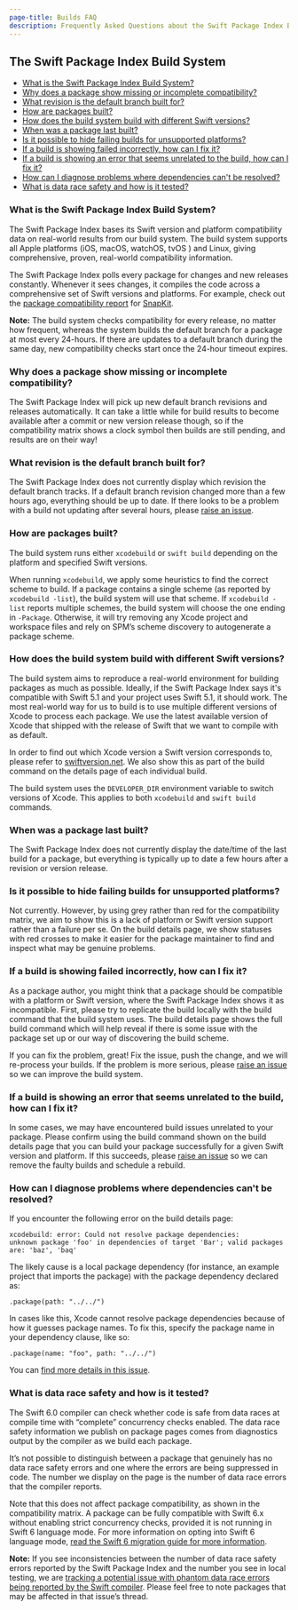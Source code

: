 ```yaml
---
page-title: Builds FAQ
description: Frequently Asked Questions about the Swift Package Index Build System
---
```


## The Swift Package Index Build System

- [What is the Swift Package Index Build System?](#build-system)
- [Why does a package show missing or incomplete compatibility?](#no-builds)
- [What revision is the default branch built for?](#what-revision)
- [How are packages built?](#built-how)
- [How does the build system build with different Swift versions?](#swift-versions)
- [When was a package last built?](#last-built)
- [Is it possible to hide failing builds for unsupported platforms?](#hide-failing-builds)
- [If a build is showing failed incorrectly, how can I fix it?](#fix-false-negative)
- [If a build is showing an error that seems unrelated to the build, how can I fix it?](#unrelated-error)
- [How can I diagnose problems where dependencies can't be resolved?](#dependency-resolving-error)
- [What is data race safety and how is it tested?](#data-race-safety)

<h3 id="build-system">What is the Swift Package Index Build System?</h3>

The Swift Package Index bases its Swift version and platform compatibility data on real-world results from our build system. The build system supports all Apple platforms (iOS, macOS, watchOS, tvOS ) and Linux, giving comprehensive, proven, real-world compatibility information.

The Swift Package Index polls every package for changes and new releases constantly. Whenever it sees changes, it compiles the code across a comprehensive set of Swift versions and platforms. For example, check out the [package compatibility report](https://swiftpackageindex.com/SnapKit/SnapKit/builds) for [SnapKit](https://swiftpackageindex.com/SnapKit/SnapKit).

**Note:** The build system checks compatibility for every release, no matter how frequent, whereas the system builds the default branch for a package at most every 24-hours. If there are updates to a default branch during the same day, new compatibility checks start once the 24-hour timeout expires.

<h3 id="no-builds">Why does a package show missing or incomplete compatibility?</h3>

The Swift Package Index will pick up new default branch revisions and releases automatically. It can take a little while for build results to become available after a commit or new version release though, so if the compatibility matrix shows a clock symbol then builds are still pending, and results are on their way!

<h3 id="what-revision">What revision is the default branch built for?</h3>

The Swift Package Index does not currently display which revision the default branch tracks. If a default branch revision changed more than a few hours ago, everything should be up to date. If there looks to be a problem with a build not updating after several hours, please [raise an issue](https://github.com/SwiftPackageIndex/SwiftPackageIndex-Server/issues/new/choose).

<h3 id="built-how">How are packages built?</h3>

The build system runs either `xcodebuild` or `swift build` depending on the platform and specified Swift versions.

When running `xcodebuild`, we apply some heuristics to find the correct scheme to build. If a package contains a single scheme (as reported by `xcodebuild -list`), the build system will use that scheme. If `xcodebuild -list` reports multiple schemes, the build system will choose the one ending in `-Package`. Otherwise, it will try removing any Xcode project and workspace files and rely on SPM’s scheme discovery to autogenerate a package scheme.

<h3 id="swift-versions">How does the build system build with different Swift versions?</h3>

The build system aims to reproduce a real-world environment for building packages as much as possible. Ideally, if the Swift Package Index says it's compatible with Swift 5.1 and your project uses Swift 5.1, it should work. The most real-world way for us to build is to use multiple different versions of Xcode to process each package. We use the latest available version of Xcode that shipped with the release of Swift that we want to compile with as default.

In order to find out which Xcode version a Swift version corresponds to, please refer to [swiftversion.net](https://swiftversion.net). We also show this as part of the build command on the details page of each individual build.

The build system uses the `DEVELOPER_DIR` environment variable to switch versions of Xcode. This applies to both `xcodebuild` and `swift build` commands.

<h3 id="last-built">When was a package last built?</h3>

The Swift Package Index does not currently display the date/time of the last build for a package, but everything is typically up to date a few hours after a revision or version release.

<h3 id="hide-failing-builds">Is it possible to hide failing builds for unsupported platforms?</h3>

Not currently. However, by using grey rather than red for the compatibility matrix, we aim to show this is a lack of platform or Swift version support rather than a failure per se. On the build details page, we show statuses with red crosses to make it easier for the package maintainer to find and inspect what may be genuine problems.

<h3 id="fix-false-negative">If a build is showing failed incorrectly, how can I fix it?</h3>

As a package author, you might think that a package should be compatible with a platform or Swift version, where the Swift Package Index shows it as incompatible. First, please try to replicate the build locally with the build command that the build system uses. The build details page shows the full build command which will help reveal if there is some issue with the package set up or our way of discovering the build scheme.

If you can fix the problem, great! Fix the issue, push the change, and we will re-process your builds. If the problem is more serious, please [raise an issue](https://github.com/SwiftPackageIndex/SwiftPackageIndex-Server/issues/new/choose) so we can improve the build system.

<h3 id="unrelated-error">If a build is showing an error that seems unrelated to the build, how can I fix it?</h3>

In some cases, we may have encountered build issues unrelated to your package. Please confirm using the build command shown on the build details page that you can build your package successfully for a given Swift version and platform. If this succeeds, please [raise an issue](https://github.com/SwiftPackageIndex/SwiftPackageIndex-Server/issues/new/choose) so we can remove the faulty builds and schedule a rebuild.

<h3 id="dependency-resolving-error">How can I diagnose problems where dependencies can't be resolved?</h3>

If you encounter the following error on the build details page:

```
xcodebuild: error: Could not resolve package dependencies:
unknown package 'foo' in dependencies of target 'Bar'; valid packages are: 'baz', 'baq'
```

The likely cause is a local package dependency (for instance, an example project that imports the package) with the package dependency declared as:

```
.package(path: "../../")
```

In cases like this, Xcode cannot resolve package dependencies because of how it guesses package names. To fix this, specify the package name in your dependency clause, like so:

```
.package(name: "foo", path: "../../")
```

You can [find more details in this issue](https://github.com/SwiftPackageIndex/SwiftPackageIndex-Server/issues/1532).

<h3 id="data-race-safety">What is data race safety and how is it tested?</h3>

The Swift 6.0 compiler can check whether code is safe from data races at compile time with “complete” concurrency checks enabled. The data race safety information we publish on package pages comes from diagnostics output by the compiler as we build each package.

It’s not possible to distinguish between a package that genuinely has no data race safety errors and one where the errors are being suppressed in code. The number we display on the page is the number of data race errors that the compiler reports.

Note that this does not affect package compatibility, as shown in the compatibility matrix. A package can be fully compatible with Swift 6.x without enabling strict concurrency checks, provided it is not running in Swift 6 language mode. For more information on opting into Swift 6 language mode, [read the Swift 6 migration guide for more information](https://www.swift.org/migration/documentation/migrationguide).

**Note:** If you see inconsistencies between the number of data race safety errors reported by the Swift Package Index and the number you see in local testing, we are [tracking a potential issue with phantom data race errors being reported by the Swift compiler](https://github.com/SwiftPackageIndex/SwiftPackageIndex-Server/issues/3233#issuecomment-2560966121). Please feel free to note packages that may be affected in that issue’s thread.
